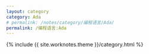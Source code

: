 ```yaml
---
layout: category
category: Ada
# permalink: /notes/category/编程语言/Ada/
permalink: /编程语言:Ada
---
```

{% include {{ site.worknotes.theme }}/category.html %}